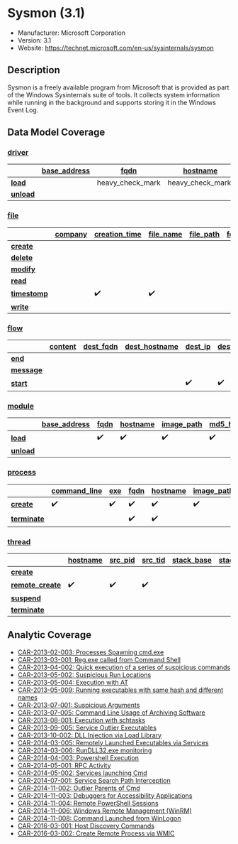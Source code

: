 # Sysmon (3.1)
 - Manufacturer: Microsoft Corporation
 - Version: 3.1
 - Website: https://technet.microsoft.com/en-us/sysinternals/sysmon

## Description
Sysmon is a freely available program from Microsoft that is provided as part of the Windows Sysinternals suite of tools. It collects system information while running in the background and supports storing it in the Windows Event Log.

## Data Model Coverage
### [driver](../data_model/driver.md)

| | [**base_address**](../data_model/driver.md#base_address) | [**fqdn**](../data_model/driver.md#fqdn) | [**hostname**](../data_model/driver.md#hostname) | [**image_path**](../data_model/driver.md#image_path) |[**md5_hash**](../data_model/driver.md#md5_hash) | [**module_name**](../data_model/driver.md#module_name) | [**sha1_hash**](../data_model/driver.md#sha1_hash) | [**sha256_hash**](../data_model/driver.md#sha256_hash) |[**signer**](../data_model/driver.md#signer) |
|---|---|---|---|---|---|---|---|---|---|
| [**load**](../data_model/driver.md#load) | |heavy_check_mark|heavy_check_mark: |heavy_check_mark: |heavy_check_mark|heavy_check_mark|heavy_check_mark|heavy_check_mark| |
| [**unload**](../data_model/driver.md#unload) | | | | | | | | | |




### [file](../data_model/file.md)

| | [**company**](../data_model/file.md#company) | [**creation_time**](../data_model/file.md#creation_time) | [**file_name**](../data_model/file.md#file_name) | [**file_path**](../data_model/file.md#file_path) | [**fqdn**](../data_model/file.md#fqdn) | [**hostname**](../data_model/file.md#hostname) | [**image_path**](../data_model/file.md#image_path) | [**md5_hash**](../data_model/file.md#md5_hash) | [**pid**](../data_model/file.md#pid) | [**ppid**](../data_model/file.md#ppid) | [**previous_creation_time**](../data_model/file.md#previous_creation_time) | [**sha1_hash**](../data_model/file.md#previous_creation_time) | [**sha256_hash**](../data_model/file.md#sha256_hash) | [**signer**](../data_model/file.md#signer) | [**user**](../data_model/file.md#user) |
|---|---|---|---|---|---|---|---|---|---|---|---|---|---|---|---|
| [**create**](../data_model/file.md#create) | | | | | | | | | | | | | | | |
| [**delete**](../data_model/file.md#delete) | | | | | | | | | | | | | | | |
| [**modify**](../data_model/file.md#modify) | | | | | | | | | | | | | | | |
| [**read**](../data_model/file.md#read) | | | | | | | | | | | | | | | |
| [**timestomp**](../data_model/file.md#timestomp) | | :heavy_check_mark: | :heavy_check_mark: | | | :heavy_check_mark: | :heavy_check_mark: | | :heavy_check_mark: | | :heavy_check_mark: | | | | :heavy_check_mark|
| [**write**](../data_model/file.md#write) | | | | | | | | | | | | | | | |



### [flow](../data_model/flow.md)

| | [**content**](../data_model/flow.md#content) | [**dest_fqdn**](../data_model/flow.md#dest_fqdn) | [**dest_hostname**](../data_model/flow.md#dest_hostname) | [**dest_ip**](../data_model/flow.md#dest_ip) | [**dest_port**](../data_model/flow.md#dest_port) | [**end_time**](../data_model/flow.md#end_time) | [**exe**](../data_model/flow.md#exe) | [**flags**](../data_model/flow.md#flags) | [**fqdn**](../data_model/flow.md#fqdn) | [**hostname**](../data_model/flow.md#hostname) | [**image_path**](../data_model/flow.md#image_path) | [**packet_count**](../data_model/flow.md#packet_count) | [**pid**](../data_model/flow.md#pid) | [**ppid**](../data_model/flow.md#ppid) | [**proto_info**](../data_model/flow.md#proto_info) | [**protocol**](../data_model/flow.md#protocol) | [**src_fqdn**](../data_model/flow.md#src_fqdn) | [**src_hostname**](../data_model/flow.md#src_hostname) | [**src_ip**](../data_model/flow.md#src_ip) | [**src_port**](../data_model/flow.md#src_port) | [**start_time**](../data_model/flow.md#start_time) | [**user**](../data_model/flow.md#user) |
|---|---|---|---|---|---|---|---|---|---|---|---|---|---|---|---|---|---|---|---|---|---|---|
| [**end**](../data_model/flow.md#end) | | | | | | | | | | | | | | | | | | | | | | |
| [**message**](../data_model/flow.md#message) | | | | | | | | | | | | | | | | | | | | | | |
| [**start**](../data_model/flow.md#start) | | | | :heavy_check_mark: | :heavy_check_mark: | | :heavy_check_mark: | | | :heavy_check_mark: | :heavy_check_mark: | | :heavy_check_mark: | | | :heavy_check_mark: | | | :heavy_check_mark: | :heavy_check_mark: | :heavy_check_mark: | :heavy_check_mark: |


### [module](../data_model/module.md)

| | [**base_address**](../data_model/module.md#base_address) | [**fqdn**](../data_model/module.md#fqdn) | [**hostname**](../data_model/module.md#hostname) | [**image_path**](../data_model/module.md#image_path) | [**md5_hash**](../data_model/module.md#md5_hash) | [**module_name**](../data_model/module.md#module_name) | [**module_path**](../data_model/module.md#module_path) | [**pid**](../data_model/module.md#pid) | [**sha1_hash**](../data_model/module.md#sha1_hash) | [**sha256_hash**](../data_model/module.md#sha256_hash) | [**signer**](../data_model/module.md#signer) | [**tid**](../data_model/module.md#tid) |
|---|---|---|---|---|---|---|---|---|---|---|---|---|
| [**load**](../data_model/module.md#load) | | :heavy_check_mark: | :heavy_check_mark: | :heavy_check_mark: | :heavy_check_mark: | :heavy_check_mark: | | :heavy_check_mark: | :heavy_check_mark: | :heavy_check_mark: | | |
| [**unload**](../data_model/module.md#unload) | | | | | | | | | | | | |



### [process](../data_model/process.md)

| |[ **command_line**](../data_model/process.md#command_line) | [**exe**](../data_model/process.md#exe) | [**fqdn**](../data_model/process.md#fqdn) | [**hostname**](../data_model/process.md#hostname) | [**image_path**](../data_model/process.md#image_path) | [**md5_hash**](../data_model/process.md#md5_hash) | [**parent_exe**](../data_model/process.md#parent_exe) | [**parent_image_path**](../data_model/process.md#parent_image_path) | [**pid**](../data_model/process.md#pid) | [**ppid**](../data_model/process.md#ppid) | [**sha1_hash**](../data_model/module.md#sha1_hash) | [**sha256_hash**](../data_model/process.md#sha256_hash) | [**sid**](../data_model/process.md#sid) | [**signer**](../data_model/process.md#signer) | [**user**](../data_model/process.md#user) |
|---|---|---|---|---|---|---|---|---|---|---|---|---|---|---|---|
| [**create**](../data_model/process.md#create) | :heavy_check_mark: | :heavy_check_mark: | :heavy_check_mark: | :heavy_check_mark: | :heavy_check_mark: | :heavy_check_mark: | :heavy_check_mark: | :heavy_check_mark: | :heavy_check_mark: | :heavy_check_mark: | :heavy_check_mark: | :heavy_check_mark: | | | :heavy_check_mark: |
| [**terminate**](../data_model/process.md#terminate) | | | :heavy_check_mark: | :heavy_check_mark: | | | | | :heavy_check_mark: | | | | | | :heavy_check_mark: |


### [thread](../data_model/thread.md)

| | [**hostname**](../data_model/thread.md#hostname) | [**src_pid**](../data_model/thread.md#src_pid) | [**src_tid**](../data_model/thread.md#src_tid) | [**stack_base**](../data_model/thread.md#stack_base) | [**stack_limit**](../data_model/thread.md#stack_limit) | [**start_address**](../data_model/thread.md#start_address) | [**start_function**](../data_model/thread.md#start_function) | [**start_module**](../data_model/thread.md#start_module) | [**start_module_name**](../data_model/thread.md#start_module_name) | [**subprocess_tag**](../data_model/thread.md#subprocess_tag) | [**tgt_pid**](../data_model/thread.md#tgt_pid) | [**tgt_tid**](../data_model/thread.md#tgt_tid) | [**user**](../data_model/thread.md#user) | [**user_stack_base**](../data_model/thread.md#user_stack_base) | [**user_stack_limit**](../data_model/thread.md#user_stack_limit) |
|---|---|---|---|---|---|---|---|---|---|---|---|---|---|---|---|
| [**create**](../data_model/thread.md#create) | | | | | | | | | | | | | | | |
| [**remote_create**](../data_model/thread.md#remote_create) | :heavy_check_mark: | :heavy_check_mark: | :heavy_check_mark: | | | :heavy_check_mark: | :heavy_check_mark: | :heavy_check_mark: | :heavy_check_mark: | | :heavy_check_mark: | :heavy_check_mark: | :heavy_check_mark: | | |
| [**suspend**](../data_model/thread.md#suspend) | | | | | | | | | | | | | | | |
| [**terminate**](../data_model/thread.md#terminate) | | | | | | | | | | | | | | | |

## Analytic Coverage

 - [CAR-2013-02-003: Processes Spawning cmd.exe](../analytics/CAR-2013-02-003.md)
 - [CAR-2013-03-001: Reg.exe called from Command Shell](../analytics/CAR-2013-03-001.md)
 - [CAR-2013-04-002: Quick execution of a series of suspicious commands](../analytics/CAR-2013-04-002.md)
 - [CAR-2013-05-002: Suspicious Run Locations](../analytics/CAR-2013-05-002.md)
 - [CAR-2013-05-004: Execution with AT](../analytics/CAR-2013-05-004.md)
 - [CAR-2013-05-009: Running executables with same hash and different names](../analytics/CAR-2013-05-009.md)
 - [CAR-2013-07-001: Suspicious Arguments](../analytics/CAR-2013-07-001.md)
 - [CAR-2013-07-005: Command Line Usage of Archiving Software](../analytics/CAR-2013-07-005.md)
 - [CAR-2013-08-001: Execution with schtasks](../analytics/CAR-2013-08-001.md)
 - [CAR-2013-09-005: Service Outlier Executables](../analytics/CAR-2013-09-005.md)
 - [CAR-2013-10-002: DLL Injection via Load Library](../analytics/CAR-2013-10-002.md)
 - [CAR-2014-03-005: Remotely Launched Executables via Services](../analytics/CAR-2014-03-005.md)
 - [CAR-2014-03-006: RunDLL32.exe monitoring](../analytics/CAR-2014-03-006.md)
 - [CAR-2014-04-003: Powershell Execution](../analytics/CAR-2014-04-003.md)
 - [CAR-2014-05-001: RPC Activity](../analytics/CAR-2014-05-001.md)
 - [CAR-2014-05-002: Services launching Cmd](../analytics/CAR-2014-05-002.md)
 - [CAR-2014-07-001: Service Search Path Interception](../analytics/CAR-2014-07-001.md)
 - [CAR-2014-11-002: Outlier Parents of Cmd](../analytics/CAR-2014-11-002.md)
 - [CAR-2014-11-003: Debuggers for Accessibility Applications](../analytics/CAR-2014-11-003.md)
 - [CAR-2014-11-004: Remote PowerShell Sessions](../analytics/CAR-2014-11-004.md)
 - [CAR-2014-11-006: Windows Remote Management (WinRM)](../analytics/CAR-2014-11-006.md)
 - [CAR-2014-11-008: Command Launched from WinLogon](../analytics/CAR-2014-11-008.md)
 - [CAR-2016-03-001: Host Discovery Commands](../analytics/CAR-2016-03-001.md)
 - [CAR-2016-03-002: Create Remote Process via WMIC](../analytics/CAR-2016-03-002.md)
